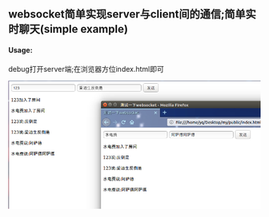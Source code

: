 ## websocket简单实现server与client间的通信;简单实时聊天(simple example)

#### Usage:
debug打开server端;在浏览器方位index.html即可

![Image text](https://github.com/smileyqp/websocketUsage/blob/master/websocketchat.png)